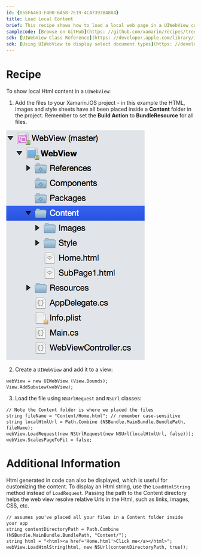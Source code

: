 ```yaml
---
id: {055FA463-E40B-6A58-7E19-4C47393B4884}  
title: Load Local Content  
brief: This recipe shows how to load a local web page in a UIWebView control.  
samplecode: [Browse on GitHub](https: //github.com/xamarin/recipes/tree/master/ios/content_controls/web_view/load_local_content)  
sdk: [UIWebView Class Reference](https: //developer.apple.com/library/ios/#documentation/UIKit/Reference/UIWebView_Class/Reference/Reference.html)  
sdk: [Using UIWebView to display select document types](https: //developer.apple.com/library/ios/#qa/qa1630/_index.html)  
---
```



# Recipe

To show local Html content in a `UIWebView`: 

<ol start="1">
  <li>Add the files to your Xamarin.iOS project - in this example the HTML, images and style sheets
  have all been placed inside a <b>Content</b> folder in the project.
  Remember to set the <b>Build Action</b> to <b>BundleResource</b> for all files.
</li>
</ol>

![](Images/content-folder.png)

<ol start="2">
  <li>Create a <code>UIWebView</code> and add it to a view: </li>
</ol>


```
webView = new UIWebView (View.Bounds);
View.AddSubview(webView);
```

<ol start="3">
  <li>Load the file using <code>NSUrlRequest</code> and <code>NSUrl</code> classes: </li>
</ol>


```
// Note the Content folder is where we placed the files
string fileName = "Content/Home.html"; // remember case-sensitive
string localHtmlUrl = Path.Combine (NSBundle.MainBundle.BundlePath, fileName);
webView.LoadRequest(new NSUrlRequest(new NSUrl(localHtmlUrl, false)));
webView.ScalesPageToFit = false;
```


# Additional Information

Html generated in code can also be displayed, which is useful for customizing
the content. To display an Html string, use the `LoadHtmlString` method instead of
`LoadRequest`. Passing the path to the Content directory helps the web view
resolve relative Urls in the Html, such as links, images, CSS, etc.

```
// assumes you've placed all your files in a Content folder inside your app
string contentDirectoryPath = Path.Combine (NSBundle.MainBundle.BundlePath, "Content/");
string html = "<html><a href='Home.html'>Click me</a></html>";
webView.LoadHtmlString(html, new NSUrl(contentDirectoryPath, true));
```





 &nbsp;